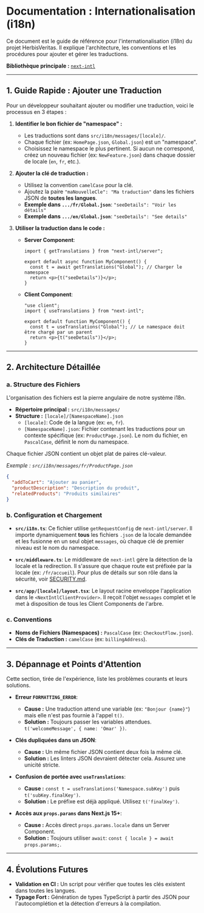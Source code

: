 # Documentation : Internationalisation (i18n)

Ce document est le guide de référence pour l'internationalisation (i18n) du projet HerbisVeritas. Il explique l'architecture, les conventions et les procédures pour ajouter et gérer les traductions.

**Bibliothèque principale :** [`next-intl`](https://next-intl.dev/)

---

## 1. Guide Rapide : Ajouter une Traduction

Pour un développeur souhaitant ajouter ou modifier une traduction, voici le processus en 3 étapes :

1.  **Identifier le bon fichier de "namespace" :**

    - Les traductions sont dans `src/i18n/messages/[locale]/`.
    - Chaque fichier (ex: `HomePage.json`, `Global.json`) est un "namespace".
    - Choisissez le namespace le plus pertinent. Si aucun ne correspond, créez un nouveau fichier (ex: `NewFeature.json`) dans chaque dossier de locale (`en`, `fr`, etc.).

2.  **Ajouter la clé de traduction :**

    - Utilisez la convention `camelCase` pour la clé.
    - Ajoutez la paire `"maNouvelleCle": "Ma traduction"` dans les fichiers JSON de **toutes les langues**.
    - **Exemple dans `.../fr/Global.json`**: `"seeDetails": "Voir les détails"`
    - **Exemple dans `.../en/Global.json`**: `"seeDetails": "See details"`

3.  **Utiliser la traduction dans le code :**

    - **Server Component**:

      ```tsx
      import { getTranslations } from "next-intl/server";

      export default async function MyComponent() {
        const t = await getTranslations("Global"); // Charger le namespace
        return <p>{t("seeDetails")}</p>;
      }
      ```

    - **Client Component**:

      ```tsx
      "use client";
      import { useTranslations } from "next-intl";

      export default function MyComponent() {
        const t = useTranslations("Global"); // Le namespace doit être chargé par un parent
        return <p>{t("seeDetails")}</p>;
      }
      ```

---

## 2. Architecture Détaillée

### a. Structure des Fichiers

L'organisation des fichiers est la pierre angulaire de notre système i18n.

- **Répertoire principal :** `src/i18n/messages/`
- **Structure :** `[locale]/[NamespaceName].json`
  - `[locale]`: Code de la langue (ex: `en`, `fr`).
  - `[NamespaceName].json`: Fichier contenant les traductions pour un contexte spécifique (ex: `ProductPage.json`). Le nom du fichier, en `PascalCase`, définit le nom du namespace.

Chaque fichier JSON contient un objet plat de paires clé-valeur.

_Exemple : `src/i18n/messages/fr/ProductPage.json`_

```json
{
  "addToCart": "Ajouter au panier",
  "productDescription": "Description du produit",
  "relatedProducts": "Produits similaires"
}
```

### b. Configuration et Chargement

- **`src/i18n.ts`**: Ce fichier utilise `getRequestConfig` de `next-intl/server`. Il importe dynamiquement **tous** les fichiers `.json` de la locale demandée et les fusionne en un seul objet `messages`, où chaque clé de premier niveau est le nom du namespace.

- **`src/middleware.ts`**: Le middleware de `next-intl` gère la détection de la locale et la redirection. Il s'assure que chaque route est préfixée par la locale (ex: `/fr/accueil`). Pour plus de détails sur son rôle dans la sécurité, voir [SECURITY.md](./SECURITY.md).

- **`src/app/[locale]/layout.tsx`**: Le layout racine enveloppe l'application dans le `<NextIntlClientProvider>`. Il reçoit l'objet `messages` complet et le met à disposition de tous les Client Components de l'arbre.

### c. Conventions

- **Noms de Fichiers (Namespaces) :** `PascalCase` (ex: `CheckoutFlow.json`).
- **Clés de Traduction :** `camelCase` (ex: `billingAddress`).

---

## 3. Dépannage et Points d'Attention

Cette section, tirée de l'expérience, liste les problèmes courants et leurs solutions.

- **Erreur `FORMATTING_ERROR`**:

  - **Cause :** Une traduction attend une variable (ex: `"Bonjour {name}"`) mais elle n'est pas fournie à l'appel `t()`.
  - **Solution :** Toujours passer les variables attendues. `t('welcomeMessage', { name: 'Omar' })`.

- **Clés dupliquées dans un JSON**:

  - **Cause :** Un même fichier JSON contient deux fois la même clé.
  - **Solution :** Les linters JSON devraient détecter cela. Assurez une unicité stricte.

- **Confusion de portée avec `useTranslations`**:

  - **Cause :** `const t = useTranslations('Namespace.subKey')` puis `t('subKey.finalKey')`.
  - **Solution :** Le préfixe est déjà appliqué. Utilisez `t('finalKey')`.

- **Accès aux `props.params` dans Next.js 15+**:
  - **Cause :** Accès direct `props.params.locale` dans un Server Component.
  - **Solution :** Toujours utiliser `await`: `const { locale } = await props.params;`.

---

## 4. Évolutions Futures

- **Validation en CI :** Un script pour vérifier que toutes les clés existent dans toutes les langues.
- **Typage Fort :** Génération de types TypeScript à partir des JSON pour l'autocomplétion et la détection d'erreurs à la compilation.
